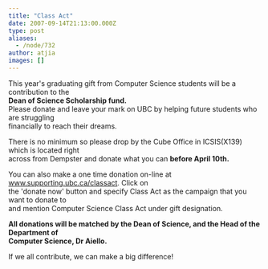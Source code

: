 ```yaml
---
title: "Class Act"
date: 2007-09-14T21:13:00.000Z
type: post
aliases:
  - /node/732
author: atjia
images: []
---
```


<div class="field field-name-body field-type-text-with-summary field-label-hidden"><div class="field-items"><div class="field-item even"><p>This year&apos;s graduating gift from Computer Science students will be a contribution  to the<br>
<b>Dean of Science Scholarship fund.</b><br>
Please donate and leave your mark on UBC by helping future students who are struggling<br>
financially to reach their dreams.</p>
<p>There is no minimum so please drop by the Cube Office in ICSIS(X139) which is located right<br>
across from Dempster and donate what you can <b>before April 10th.</b></p>
<p>You can also make a one time donation on-line at <a href="http://www.supporting.ubc.ca/classact" target="_blank">www.supporting.ubc.ca/classact</a>. Click on<br>
the &apos;donate now&apos; button and specify Class Act as the campaign that you want to donate to<br>
and mention Computer Science Class Act under gift designation.</p>
<p><b>All donations will be matched by the Dean of Science, and the Head of the Department of<br>
Computer Science, Dr Aiello.</b></p>
<p>If we all contribute, we can make a big difference!</p>
</div></div></div>    <footer>
          </footer>
